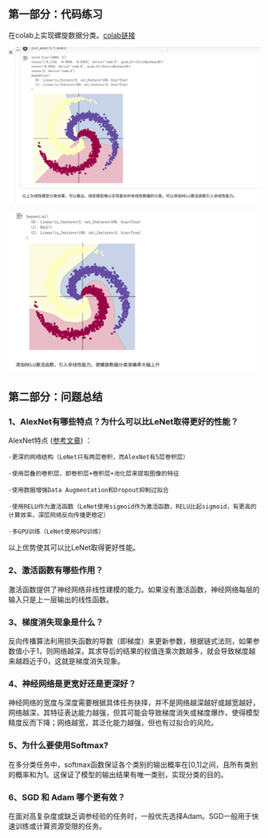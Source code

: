 ## 第一部分：代码练习
在colab上实现螺旋数据分类。[colab链接](https://colab.research.google.com/drive/1_As8tL9jVyNeyYkmgJy5tK-57GetkXNf?usp=sharing)

![线性模型分类螺旋数据示意图](./pictures/c1.png)

![螺旋数据分类示意图](./pictures/c2.png)

## 第二部分：问题总结

### 1、AlexNet有哪些特点？为什么可以⽐LeNet取得更好的性能？

AlexNet特点 ([参考文章](https://blog.csdn.net/Louie_0/article/details/114291419)) ：

    ·更深的网络结构（LeNet只有两层卷积，而AlexNet有5层卷积层）

    ·使用层叠的卷积层，即卷积层+卷积层+池化层来提取图像的特征

    ·使用数据增强Data Augmentation和Dropout抑制过拟合

    ·使用RELU作为激活函数（LeNet使用sigmoid作为激活函数，RELU比起sigmoid，有更高的计算效率，深层网络反向传播更稳定）

    ·多GPU训练（LeNet使用GPU训练）

以上优势使其可以比LeNet取得更好性能。

### 2、激活函数有哪些作⽤？

激活函数提供了神经网络非线性建模的能力。如果没有激活函数，神经网络每层的输入只是上一层输出的线性函数。

### 3、梯度消失现象是什么？

反向传播算法利用损失函数的导数（即梯度）来更新参数，根据链式法则，如果参数值小于1，则网络越深，其求导后的结果的权值连乘次数越多，就会导致梯度越来越趋近于0，这就是梯度消失现象。

### 4、神经⽹络是更宽好还是更深好？

神经网络的宽度与深度需要根据具体任务抉择，并不是网络越深越好或越宽越好，网络越深，其特征表达能力越强，但其可能会导致梯度消失或梯度爆炸，使得模型精度反而下降；网络越宽，其泛化能力越强，但也有过拟合的风险。

### 5、为什么要使⽤Softmax?

在多分类任务中，softmax函数保证各个类别的输出概率在[0,1]之间，且所有类别的概率和为1。这保证了模型的输出结果有唯一类别，实现分类的目的。

### 6、SGD 和 Adam 哪个更有效？

在面对高复杂度或缺乏调参经验的任务时，一般优先选择Adam。SGD一般用于快速训练或计算资源受限的任务。